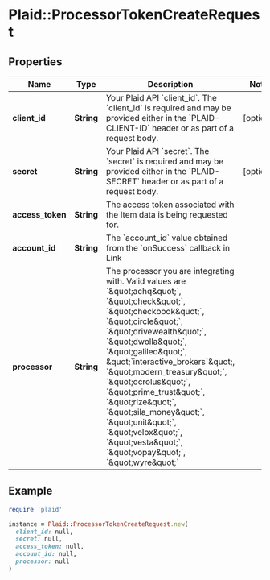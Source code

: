 # Plaid::ProcessorTokenCreateRequest

## Properties

| Name | Type | Description | Notes |
| ---- | ---- | ----------- | ----- |
| **client_id** | **String** | Your Plaid API &#x60;client_id&#x60;. The &#x60;client_id&#x60; is required and may be provided either in the &#x60;PLAID-CLIENT-ID&#x60; header or as part of a request body. | [optional] |
| **secret** | **String** | Your Plaid API &#x60;secret&#x60;. The &#x60;secret&#x60; is required and may be provided either in the &#x60;PLAID-SECRET&#x60; header or as part of a request body. | [optional] |
| **access_token** | **String** | The access token associated with the Item data is being requested for. |  |
| **account_id** | **String** | The &#x60;account_id&#x60; value obtained from the &#x60;onSuccess&#x60; callback in Link |  |
| **processor** | **String** | The processor you are integrating with. Valid values are &#x60;\&quot;achq\&quot;&#x60;, &#x60;\&quot;check\&quot;&#x60;, &#x60;\&quot;checkbook\&quot;&#x60;, &#x60;\&quot;circle\&quot;&#x60;, &#x60;\&quot;drivewealth\&quot;&#x60;, &#x60;\&quot;dwolla\&quot;&#x60;, &#x60;\&quot;galileo\&quot;&#x60;, \&quot;&#x60;interactive_brokers&#x60;\&quot;, &#x60;\&quot;modern_treasury\&quot;&#x60;, &#x60;\&quot;ocrolus\&quot;&#x60;, &#x60;\&quot;prime_trust\&quot;&#x60;, &#x60;\&quot;rize\&quot;&#x60;, &#x60;\&quot;sila_money\&quot;&#x60;, &#x60;\&quot;unit\&quot;&#x60;, &#x60;\&quot;velox\&quot;&#x60;, &#x60;\&quot;vesta\&quot;&#x60;, &#x60;\&quot;vopay\&quot;&#x60;, &#x60;\&quot;wyre\&quot;&#x60; |  |

## Example

```ruby
require 'plaid'

instance = Plaid::ProcessorTokenCreateRequest.new(
  client_id: null,
  secret: null,
  access_token: null,
  account_id: null,
  processor: null
)
```

